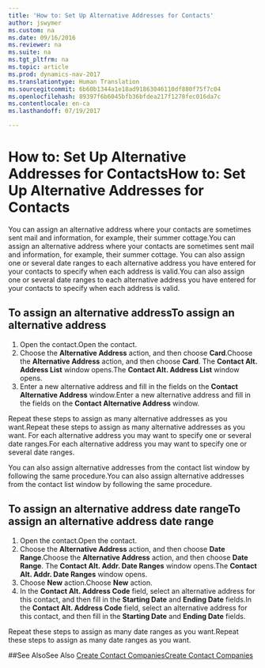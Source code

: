 ```yaml
---
title: 'How to: Set Up Alternative Addresses for Contacts'
author: jswymer
ms.custom: na
ms.date: 09/16/2016
ms.reviewer: na
ms.suite: na
ms.tgt_pltfrm: na
ms.topic: article
ms.prod: dynamics-nav-2017
ms.translationtype: Human Translation
ms.sourcegitcommit: 6b60b1344a1e18ad91863046110df880f75f7c04
ms.openlocfilehash: 89397f6b6045bfb36bfdea217f1278fec016da7c
ms.contentlocale: en-ca
ms.lasthandoff: 07/19/2017

---
```

# <a name="how-to-set-up-alternative-addresses-for-contacts"></a><span data-ttu-id="f4610-102">How to: Set Up Alternative Addresses for Contacts</span><span class="sxs-lookup"><span data-stu-id="f4610-102">How to: Set Up Alternative Addresses for Contacts</span></span>
<span data-ttu-id="f4610-103">You can assign an alternative address where your contacts are sometimes sent mail and information, for example, their summer cottage.</span><span class="sxs-lookup"><span data-stu-id="f4610-103">You can assign an alternative address where your contacts are sometimes sent mail and information, for example, their summer cottage.</span></span> <span data-ttu-id="f4610-104">You can also assign one or several date ranges to each alternative address you have entered for your contacts to specify when each address is valid.</span><span class="sxs-lookup"><span data-stu-id="f4610-104">You can also assign one or several date ranges to each alternative address you have entered for your contacts to specify when each address is valid.</span></span>

## <a name="to-assign-an-alternative-address"></a><span data-ttu-id="f4610-105">To assign an alternative address</span><span class="sxs-lookup"><span data-stu-id="f4610-105">To assign an alternative address</span></span>
1. <span data-ttu-id="f4610-106">Open the contact.</span><span class="sxs-lookup"><span data-stu-id="f4610-106">Open the contact.</span></span>
2. <span data-ttu-id="f4610-107">Choose the **Alternative Address** action, and then choose **Card**.</span><span class="sxs-lookup"><span data-stu-id="f4610-107">Choose the **Alternative Address** action, and then choose **Card**.</span></span> <span data-ttu-id="f4610-108">The **Contact Alt. Address List** window opens.</span><span class="sxs-lookup"><span data-stu-id="f4610-108">The **Contact Alt. Address List** window opens.</span></span>
3. <span data-ttu-id="f4610-109">Enter a new alternative address and fill in the fields on the **Contact Alternative Address** window.</span><span class="sxs-lookup"><span data-stu-id="f4610-109">Enter a new alternative address and fill in the fields on the **Contact Alternative Address** window.</span></span>

<span data-ttu-id="f4610-110">Repeat these steps to assign as many alternative addresses as you want.</span><span class="sxs-lookup"><span data-stu-id="f4610-110">Repeat these steps to assign as many alternative addresses as you want.</span></span> <span data-ttu-id="f4610-111">For each alternative address you may want to specify one or several date ranges.</span><span class="sxs-lookup"><span data-stu-id="f4610-111">For each alternative address you may want to specify one or several date ranges.</span></span>

<span data-ttu-id="f4610-112">You can also assign alternative addresses from the contact list window by following the same procedure.</span><span class="sxs-lookup"><span data-stu-id="f4610-112">You can also assign alternative addresses from the contact list window by following the same procedure.</span></span>

## <a name="to-assign-an-alternative-address-date-range"></a><span data-ttu-id="f4610-113">To assign an alternative address date range</span><span class="sxs-lookup"><span data-stu-id="f4610-113">To assign an alternative address date range</span></span>
1. <span data-ttu-id="f4610-114">Open the contact.</span><span class="sxs-lookup"><span data-stu-id="f4610-114">Open the contact.</span></span>
2. <span data-ttu-id="f4610-115">Choose the **Alternative Address** action, and then choose **Date Range**.</span><span class="sxs-lookup"><span data-stu-id="f4610-115">Choose the **Alternative Address** action, and then choose **Date Range**.</span></span> <span data-ttu-id="f4610-116">The **Contact Alt. Addr. Date Ranges** window opens.</span><span class="sxs-lookup"><span data-stu-id="f4610-116">The **Contact Alt. Addr. Date Ranges** window opens.</span></span>
3. <span data-ttu-id="f4610-117">Choose **New** action.</span><span class="sxs-lookup"><span data-stu-id="f4610-117">Choose **New** action.</span></span>
4. <span data-ttu-id="f4610-118">In the **Contact Alt. Address Code** field, select an alternative address for this contact, and then fill in the **Starting Date** and **Ending Date** fields.</span><span class="sxs-lookup"><span data-stu-id="f4610-118">In the **Contact Alt. Address Code** field, select an alternative address for this contact, and then fill in the **Starting Date** and **Ending Date** fields.</span></span>

<span data-ttu-id="f4610-119">Repeat these steps to assign as many date ranges as you want.</span><span class="sxs-lookup"><span data-stu-id="f4610-119">Repeat these steps to assign as many date ranges as you want.</span></span>

##<a name="see-also"></a><span data-ttu-id="f4610-120">See Also</span><span class="sxs-lookup"><span data-stu-id="f4610-120">See Also</span></span>
[<span data-ttu-id="f4610-121">Create Contact Companies</span><span class="sxs-lookup"><span data-stu-id="f4610-121">Create Contact Companies</span></span>](marketing-create-contact-companies.md)

